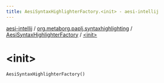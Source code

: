 ```yaml
---
title: AesiSyntaxHighlighterFactory.<init> - aesi-intellij
---
```


[aesi-intellij](../../index.html) / [org.metaborg.paplj.syntaxhighlighting](../index.html) / [AesiSyntaxHighlighterFactory](index.html) / [&lt;init&gt;](.)

# &lt;init&gt;

`AesiSyntaxHighlighterFactory()`